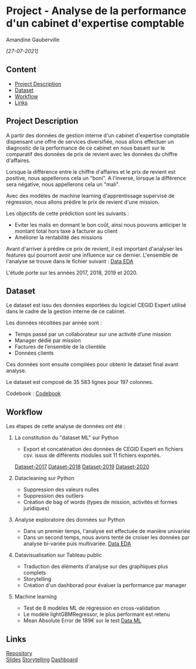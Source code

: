 

# Project - Analyse de la performance d'un cabinet d'expertise comptable
Amandine Gauberville

*[27-07-2021]*



## Content
- [Project Description](#project-description)
- [Dataset](#dataset)
- [Workflow](#workflow)
- [Links](#links)

<a name="project-description"></a>

## Project Description

A partir des données de gestion interne d'un cabinet d'expertise comptable dispensant une offre de services diversifiée, nous allons effectuer un diagnostic de la performance de ce cabinet en nous basant sur le comparatif des données de prix de revient avec les données du chiffre d'affaires.

Lorsque la différence entre le chiffre d'affaires et le prix de revient est positive, nous appellerons cela un "boni". A l'inverse, lorsque la différence sera négative, nous appellerons cela un "mali".

Avec des modèles de machine learning d'apprentissage supervisé de régression, nous allons prédire le prix de revient d'une mission. 

Les objectifs de cette prédiction sont les suivants :
- Eviter les malis en donnant le bon coût, ainsi nous pouvons anticiper le montant total hors taxe à facturer au client
- Améliorer la rentabilité des missions 

Avant d'arriver à prédire ce prix de revient, il est important d'analyser les features qui pourront avoir une influence sur ce dernier. L'ensemble de l'analyse se trouve dans le fichier suivant : [Data EDA](https://github.com/AmandineGauberville/mccm_project/blob/master/Data%20EDA.ipynb) 

L'étude porte sur les années 2017, 2018, 2019 et 2020.

<a name="hypotheses-/-questions"></a>


## Dataset

Le dataset est issu des données exportées du logiciel CEGID Expert utilisé dans le cadre de la gestion interne de ce cabinet.

Les données récoltées par année sont :

- Temps passé par un collaborateur sur une activité d’une mission 
- Manager dédié par mission
- Factures de l’ensemble de la clientèle
- Données clients

Ces données sont ensuite compilées pour obtenir le dataset final avant analyse.

Le dataset est composé de 35 583 lignes pour 197 colonnes.

Codebook : [Codebook](https://github.com/AmandineGauberville/mccm_project/blob/master/Codebook.xlsx) 


<a name="workflow"></a>


## Workflow
Les étapes de cette analyse de données ont été :

1. La constitution du "dataset ML" sur Python
    - Export et concaténation des données de CEGID Expert en fichiers csv. issus de différents modules soit 11 fichiers exportés.
    
    [Dataset-2017](https://github.com/AmandineGauberville/mccm_project/blob/master/Dataset-2017.ipynb)
    [Dataset-2018](https://github.com/AmandineGauberville/mccm_project/blob/master/Dataset-2018.ipynb)
    [Dataset-2019](https://github.com/AmandineGauberville/mccm_project/blob/master/Dataset-2019.ipynb)
    [Dataset-2020](https://github.com/AmandineGauberville/mccm_project/blob/master/Dataset-2020.ipynb)
    
2. Datacleaning sur Python
    - Suppression des valeurs nulles
    - Suppression des outliers
    - Création de bag of words (types de mission, activités et formes juridiques)
    
    
3. Analyse exploratoire des données sur Python
    - Dans un premier temps, l'analyse est effectuée de manière univariée
    - Dans un second temps, nous avons tenté de croiser les données par analyse bi-variée puis multivariée.
    [Data EDA](https://github.com/AmandineGauberville/mccm_project/blob/master/Data%20EDA.ipynb) 

4. Datavisualisation sur Tableau public
    - Traduction des éléments d'analyse sur des graphiques plus complets
    - Storytelling
    - Création d'un dashborad pour évaluer la performance par manager
    
    
5. Machine learning
    - Test de 8 modèles ML de régression en cross-validation
    - Le modèle lightGBMRegressor, le plus performant est retenu
    - Mean Absolute Error de 189€ sur le test
    [Data ML](https://github.com/AmandineGauberville/mccm_project/blob/master/Data%20ML.ipynb)


## Links

[Repository](https://github.com/AmandineGauberville/mccm_project)  
[Slides](https://docs.google.com/presentation/d/19-X6aq5-QMRwRKBfQN-2gLHbQ45Q1O5W/edit?usp=sharing&ouid=114312886424634733159&rtpof=true&sd=true)
[Storytelling](https://public.tableau.com/app/profile/gauberville.amandine/viz/mccm/Storytelling)
[Dashboard](https://public.tableau.com/app/profile/gauberville.amandine/viz/Performance-mgr-2020/TBDmgr)
